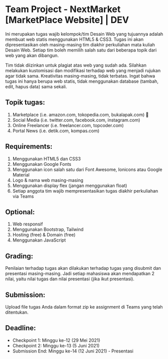 # Team Project - NextMarket [MarketPlace Website] | DEV

Ini merupakan tugas wajib kelompok/tim Desain Web yang tujuannya adalah membuat web statis menggunakan HTML5 & CSS3. Tugas ini akan dipresentasikan oleh masing-masing tim diakhir perkuliahan mata kuliah Desain Web. Setiap tim boleh memilih salah satu dari beberapa topik dari web yang akan dibangun.
 
Tim tidak diizinkan untuk plagiat atas web yang sudah ada. Silahkan melakukan kustomisasi dan modifikasi terhadap web yang menjadi rujukan agar tidak sama. Kreativitas masing-masing, tidak terbatas. Ingat bahwa tugas ini hanya berupa web statis, tidak menggunakan database (tambah, edit, hapus data) sama sekali.
 

## Topik tugas:
1. Marketplace (i.e. amazon.com, tokopedia.com, bukalapak.com) :checkered_flag:
2. Social Media (i.e. twitter.com, facebook.com, instagram.com)
3. Online Freelancer (i.e. freelancer.com, topcoder.com)
4. Portal News (i.e. detik.com, kompas.com)


## Requirements:
1. Menggunakan HTML5 dan CSS3
2. Menggunakan Google Fonts
3. Menggunakan icon salah satu dari Font Awesome, Ionicons atau Google Material
4. Logo & nama web masing-masing
5. Menggunakan display flex (jangan menggunakan float)
6. Setiap anggota tim wajib mempresentasikan tugas diakhir perkuliahan via Teams

 
## Optional:
1. Web responsif
2. Menggunakan Bootstrap, Tailwind
3. Hosting (free) & Domain (free)
4. Menggunakan JavaScript

 
## Grading:
Penilaian terhadap tugas akan dilakukan terhadap tugas yang disubmit dan presentasi masing-masing. Jadi setiap mahasiswa akan mendapatkan 2 nilai, yaitu nilai tugas dan nilai presentasi (jika ikut presentasi).
 
## Submission:
Upload file tugas Anda dalam format zip ke assignment di Teams yang telah ditentukan.
 
## Deadline:
- Checkpoint 1: Minggu ke-12 (29 Mei 2021)
- Checkpoint 2: Minggu ke-13 (5 Juni 2021)
- Submission End: Minggu ke-14 (12 Juni 2021) - Presentasi
